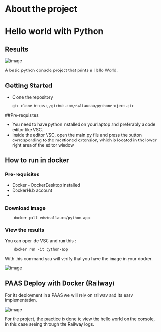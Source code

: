 # About the project
# Hello world with Python
## Results

![image](https://github.com/user-attachments/assets/e6f0f29a-86f8-4f7c-a0a4-4f3bb0aa9c1f)

A basic python console project that prints a Hello World.

## Getting Started
* Clone the repository

    ```
    git clone https://github.com/EAllaucaD/pythonProject.git
    ```


##Pre-requisites

* You need to have python installed on your laptop and preferably a code editor like VSC.
* Inside the editor VSC, open the main.py file and press the button corresponding to the mentioned extension, which is located in the lower right area of ​​the editor window



## How to run in docker
### Pre-requisites
* Docker - DockerDesktop installed
* DockerHub account
* 
### Download image
```
    docker pull edwinallauca/python-app

```

### View the results
You can open de VSC and run this :
```
    docker run -it python-app
```
With this command you will verify that you have the image in your docker.

![image](https://github.com/user-attachments/assets/6875f6a9-6cc4-48ce-b57c-8c3e5a90e5ac)


## PAAS Deploy with Docker (Railway)
For its deployment in a PAAS we will rely on railway and its easy implementation. 

![image](https://github.com/user-attachments/assets/5d08e58c-d659-448e-a14a-336590bb8047)

For the project, the practice is done to view the hello world on the console, in this case seeing through the Railway logs.